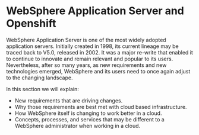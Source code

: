 # WebSphere Application Server and Openshift

WebSphere Application Server is one of the most widely adopted application servers. Initially created in 1998, its current lineage may be traced back to V5.0, released in 2002. It was a major re-write that enabled it to continue to innovate and remain relevant and popular to its users. Nevertheless, after so many years, as new requirements and new technologies emerged, WebSphere and its users need to once again adjust to the changing landscape. 

In this section we will explain:
- New requirements that are driving changes.
- Why those requirements are best met with cloud based infrastructure.
- How WebSphere itself is changing to work better in a cloud.
- Concepts, processes, and services that may be different to a WebSphere administrator when working in a cloud.